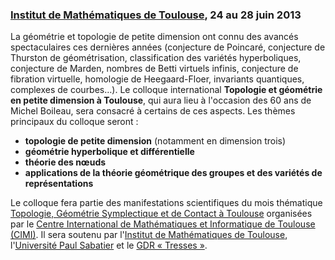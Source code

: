 ### [Institut de Mathématiques de Toulouse](http://math.univ-toulouse.fr), 24 au 28 juin 2013

La géométrie et topologie de petite dimension ont connu des avancés
spectaculaires ces dernières années (conjecture de Poincaré, conjecture de
Thurston de géométrisation, classification des variétés hyperboliques,
conjecture de Marden, nombres de Betti virtuels infinis, conjecture de
fibration virtuelle, homologie de Heegaard-Floer, invariants quantiques,
complexes de courbes…). Le colloque international **Topologie et géométrie
en petite dimension à Toulouse**, qui aura lieu à l'occasion des 60 ans de
Michel Boileau, sera consacré à certains de ces aspects. Les thèmes
principaux du colloque seront :

* **topologie de petite dimension** (notamment en dimension trois)
* **géométrie hyperbolique et différentielle**
* **théorie des n&oelig;uds**
* **applications de la théorie géométrique des groupes et des variétés de représentations**

Le colloque fera partie des manifestations scientifiques du mois thématique
[Topologie, Géométrie Symplectique et de Contact à
Toulouse](http://www.math.univ-toulouse.fr/top-geom-conf-2013/common/index.php?lang=fr)
organisées par le [Centre International de Mathématiques et Informatique de
Toulouse (CIMI)](http://www.cimi.univ-toulouse.fr/). Il sera soutenu par
l'[Institut de Mathématiques de
Toulouse](http://www.math.univ-toulouse.fr/), l'[Université Paul
Sabatier](http://www.univ-tlse3.fr/) et le [GDR « Tresses
»](http://tresses.math.cnrs.fr/).
